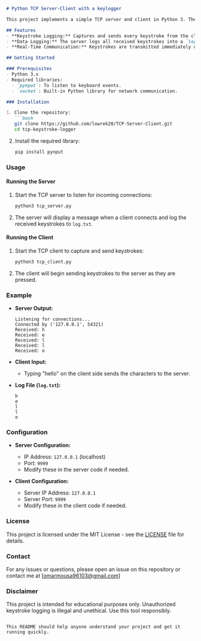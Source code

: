 

```markdown
# Python TCP Server-Client with a keylogger

This project implements a simple TCP server and client in Python 3. The client listens for keyboard events and sends each keystroke to the server, which logs the received data into a file. This setup can be used for basic remote keystroke logging for educational purposes.

## Features
- **Keystroke Logging:** Captures and sends every keystroke from the client to the server.
- **Data Logging:** The server logs all received keystrokes into a `log.txt` file.
- **Real-Time Communication:** Keystrokes are transmitted immediately upon detection.

## Getting Started

### Prerequisites
- Python 3.x
- Required libraries:
  - `pynput`: To listen to keyboard events.
  - `socket`: Built-in Python library for network communication.

### Installation

1. Clone the repository:
   ```bash
   git clone https://github.com/lowrek20/TCP-Server-Client.git
   cd tcp-keystroke-logger
   ```

2. Install the required library:
   ```bash
   pip install pynput
   ```

### Usage

#### Running the Server
1. Start the TCP server to listen for incoming connections:
   ```bash
   python3 tcp_server.py
   ```
2. The server will display a message when a client connects and log the received keystrokes to `log.txt`.

#### Running the Client
1. Start the TCP client to capture and send keystrokes:
   ```bash
   python3 tcp_client.py
   ```
2. The client will begin sending keystrokes to the server as they are pressed.

### Example

- **Server Output:**
  ```
  Listening for connections...
  Connected by ('127.0.0.1', 54321)
  Received: h
  Received: e
  Received: l
  Received: l
  Received: o
  ```

- **Client Input:**
  - Typing "hello" on the client side sends the characters to the server.

- **Log File (`log.txt`):**
  ```
  h
  e
  l
  l
  o
  ```

### Configuration

- **Server Configuration:**
  - IP Address: `127.0.0.1` (localhost)
  - Port: `9999`
  - Modify these in the server code if needed.

- **Client Configuration:**
  - Server IP Address: `127.0.0.1`
  - Server Port: `9999`
  - Modify these in the client code if needed.

### License

This project is licensed under the MIT License - see the [LICENSE](LICENSE) file for details.

### Contact

For any issues or questions, please open an issue on this repository or contact me at [omarmousa96103@gmail.com]

### Disclaimer

This project is intended for educational purposes only. Unauthorized keystroke logging is illegal and unethical. Use this tool responsibly.
```

This README should help anyone understand your project and get it running quickly.
